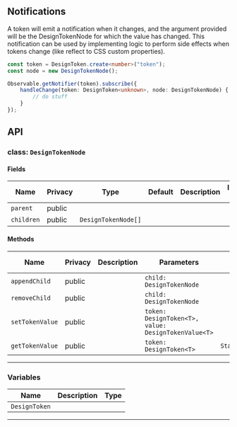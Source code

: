 ## Notifications
A token will emit a notification when it changes, and the argument provided will be the DesignTokenNode for which the value has changed. This notification can be used by implementing logic to perform side effects when tokens change (like reflect to CSS custom properties).

```ts
const token = DesignToken.create<number>("token");
const node = new DesignTokenNode();

Observable.getNotifier(token).subscribe({
    handleChange(token: DesignToken<unknown>, node: DesignTokenNode) {
        // do stuff
    }
});
```

## API



### class: `DesignTokenNode`

#### Fields

| Name       | Privacy | Type                | Default | Description | Inherited From |
| ---------- | ------- | ------------------- | ------- | ----------- | -------------- |
| `parent`   | public  |                     |         |             |                |
| `children` | public  | `DesignTokenNode[]` |         |             |                |

#### Methods

| Name            | Privacy | Description | Parameters                                          | Return                      | Inherited From |
| --------------- | ------- | ----------- | --------------------------------------------------- | --------------------------- | -------------- |
| `appendChild`   | public  |             | `child: DesignTokenNode`                            |                             |                |
| `removeChild`   | public  |             | `child: DesignTokenNode`                            |                             |                |
| `setTokenValue` | public  |             | `token: DesignToken<T>, value: DesignTokenValue<T>` |                             |                |
| `getTokenValue` | public  |             | `token: DesignToken<T>`                             | `StaticDesignTokenValue<T>` |                |

<hr/>

### Variables

| Name          | Description | Type |
| ------------- | ----------- | ---- |
| `DesignToken` |             |      |

<hr/>


